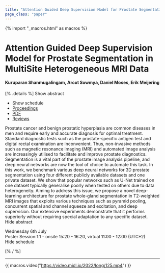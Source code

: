 ```yaml
---
title: "Attention Guided Deep Supervision Model for Prostate Segmentation in MultiSite Heterogeneous MRI Data"
page_class: "paper"
---
```


{% import "_macros.html" as macros %}

# Attention Guided Deep Supervision Model for Prostate Segmentation in MultiSite Heterogeneous MRI Data

#### Kuruparan Shanmugalingam, Arcot Sowmya, Daniel Moses, Erik Meijering

[% .details %]
<a class="toggle_visibility" data-selector=".abstract" data-level="3">Show abstract</a>
- <a class="toggle_visibility" data-selector=".schedule" data-level="3">Show schedule</a>
- <a href="">Proceedings</a>
- <a href="https://openreview.net/pdf?id=5RBBK1iTs2C">PDF</a>
- <a href="https://openreview.net/forum?id=5RBBK1iTs2C">Reviews</a>

<p>
    <span class="abstract">
        Prostate cancer and benign prostatic hyperplasia are common diseases in men and require early and accurate diagnosis for optimal treatment. Standard diagnostic tests such as the prostate-specific antigen test and digital rectal examination are inconvenient. Thus, non-invasive methods such as magnetic resonance imaging (MRI) and automated image analysis are increasingly utilised to facilitate and improve prostate diagnostics. Segmentation is a vital part of the prostate image analysis pipeline, and deep neural networks are now the tool of choice to automate this task. In this work, we benchmark various deep neural networks for 3D prostate segmentation using four different publicly available datasets and one private dataset. We show that popular networks such as U-Net trained on one dataset typically generalise poorly when tested on others due to data heterogeneity. Aiming to address this issue, we propose a novel deep-learning architecture for prostate whole-gland segmentation in T2-weighted MRI images that exploits various techniques such as pyramid pooling, concurrent spatial and channel squeeze and excitation, and deep supervision. Our extensive experiments demonstrate that it performs superiorly without requiring special adaptation to any specific dataset.
        <br>
        <span class="actions"><a class="toggle_visibility" data-level="2">Hide abstract</a></span>
    </span>
</p>

<p>
    <span class="schedule">
        Wednesday 6th July<br>Poster Session 1.1 - onsite 15:20 - 16:20, virtual 11:00 - 12:00 (UTC+2)
        <br>
        <span class="actions"><a class="toggle_visibility" data-level="2">Hide schedule</a></span>
    </span>
</p>

[% / %]


---
{{ macros.video("https://video.midl.io/2022/long/125.mp4") }}
